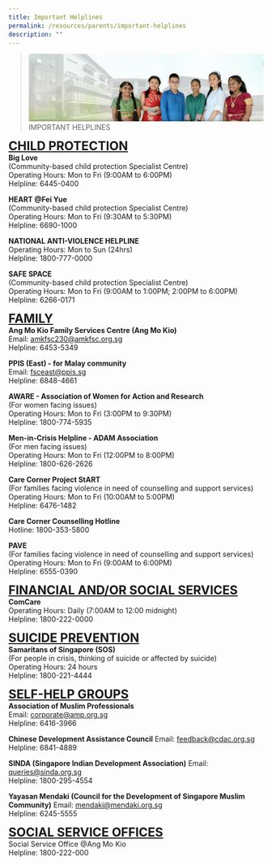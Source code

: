 ```yaml
---
title: Important Helplines
permalink: /resources/parents/important-helplines
description: ""
---
```

>![](/images/About%20Us/banner2-with%20bg.jpg)
>IMPORTANT HELPLINES

**<font size=5><u>CHILD PROTECTION</u></font>**<br>
**Big Love**  
(Community-based child protection Specialist Centre)  
Operating Hours: Mon to Fri (9:00AM to 6:00PM)  
Helpline: 6445-0400  
  
**HEART @Fei Yue**  
(Community-based child protection Specialist Centre)  
Operating Hours: Mon to Fri (9:30AM to 5:30PM)  
Helpline: 6690-1000  
  
**NATIONAL ANTI-VIOLENCE HELPLINE**<br>
Operating Hours: Mon to Sun (24hrs)  
Helpline: 1800-777-0000  
  
**SAFE SPACE** <br>
(Community-based child protection Specialist Centre)  
Operating Hours: Mon to Fri (9:00AM to 1:00PM; 2:00PM to 6:00PM)  
Helpline: 6266-0171  
  
**<font size=5><u>FAMILY</u></font>** <br>
**Ang Mo Kio Family Services Centre (Ang Mo Kio)**  
Email: amkfsc230@amkfsc.org.sg  
Helpline: 6453-5349  
  
**PPIS (East) - for Malay community**  
Email: fsceast@ppis.sg  
Helpline: 6848-4661  
  
**AWARE - Association of Women for Action and Research**  
(For women facing issues)  
Operating Hours: Mon to Fri (3:00PM to 9:30PM)  
Helpline: 1800-774-5935  
  
**Men-in-Crisis Helpline - ADAM Association**  
(For men facing issues)  
Operating Hours: Mon to Fri (12:00PM to 8:00PM)  
Helpline: 1800-626-2626  
  
**Care Corner Project StART**  
(For families facing violence in need of counselling and support services)  
Operating Hours: Mon to Fri (10:00AM to 5:00PM)  
Helpline: 6476-1482  
  
**Care Corner Counselling Hotline**   
Hotline: 1800-353-5800  
  
**PAVE**<br>
(For families facing violence in need of counselling and support services)  
Operating Hours: Mon to Fri (9:00AM to 6:00PM)  
Helpline: 6555-0390  
  
**<font size=5><u>FINANCIAL AND/OR SOCIAL SERVICES  </font></u>**  
**ComCare**<br>
Operating Hours: Daily (7:00AM to 12:00 midnight)  
Helpline: 1800-222-0000  
  
**<font size=5><u>SUICIDE PREVENTION</font></u>**  
**Samaritans of Singapore (SOS)**<br>
(For people in crisis, thinking of suicide or affected by suicide)  
Operating Hours: 24 hours  
Helpline: 1800-221-4444  
  
**<font size=5><u>SELF-HELP GROUPS</font></u>**<br>
**Association of Muslim Professionals**  
Email: corporate@amp.org.sg  
Helpline: 6416-3966  
  
**Chinese Development Assistance Council** 
Email: feedback@cdac.org.sg  
Helpline: 6841-4889  
  
**SINDA (Singapore Indian Development Association)**
Email: queries@sinda.org.sg  
Helpline: 1800-295-4554  
  
**Yayasan Mendaki (Council for the Development of Singapore Muslim Community)**
Email: mendaki@mendaki.org.sg  
Helpline: 6245-5555  
  
**<font size=5><u>SOCIAL SERVICE OFFICES</font></u>** <br>
Social Service Office @Ang Mo Kio  
Helpline: 1800-222-000